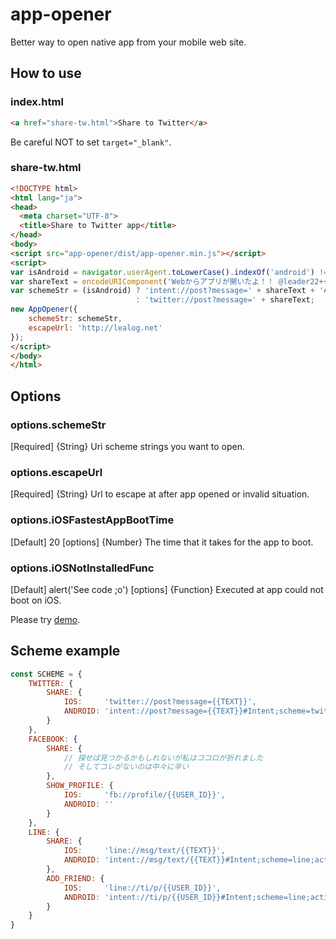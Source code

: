 # app-opener
Better way to open native app from your mobile web site.

## How to use

### index.html
```html
<a href="share-tw.html">Share to Twitter</a>
```

Be careful NOT to set ``target="_blank"``.


### share-tw.html
```html
<!DOCTYPE html>
<html lang="ja">
<head>
  <meta charset="UTF-8">
  <title>Share to Twitter app</title>
</head>
<body>
<script src="app-opener/dist/app-opener.min.js"></script>
<script>
var isAndroid = navigator.userAgent.toLowerCase().indexOf('android') !== -1;
var shareText = encodeURIComponent('Webからアプリが開いたよ！！ @leader22++ https://github.com/leader22/app-opener') + ' ';
var schemeStr = (isAndroid) ? 'intent://post?message=' + shareText + '#Intent;scheme=twitter;package=com.twitter.android;end;'
                            : 'twitter://post?message=' + shareText;
new AppOpener({
    schemeStr: schemeStr,
    escapeUrl: 'http://lealog.net'
});
</script>
</body>
</html>
```

## Options
### options.schemeStr
[Required] {String} Uri scheme strings you want to open.

### options.escapeUrl
[Required] {String} Url to escape at after app opened or invalid situation.

### options.iOSFastestAppBootTime
[Default] 20
[options] {Number} The time that it takes for the app to boot.

### options.iOSNotInstalledFunc
[Default] alert('See code ;o')
[options] {Function} Executed at app could not boot on iOS.

Please try [demo](http://labs.lealog.net/app-opener-sample/).

## Scheme example

```javascript
const SCHEME = {
    TWITTER: {
        SHARE: {
            IOS:     'twitter://post?message={{TEXT}}',
            ANDROID: 'intent://post?message={{TEXT}}#Intent;scheme=twitter;package=com.twitter.android;end;'
        }
    },
    FACEBOOK: {
        SHARE: {
            // 探せば見つかるかもしれないが私はココロが折れました
            // そしてコレがないのは中々に辛い
        },
        SHOW_PROFILE: {
            IOS:     'fb://profile/{{USER_ID}}',
            ANDROID: ''
        }
    },
    LINE: {
        SHARE: {
            IOS:     'line://msg/text/{{TEXT}}',
            ANDROID: 'intent://msg/text/{{TEXT}}#Intent;scheme=line;action=android.intent.action.VIEW;category=android.intent.category.BROWSABLE;package=jp.naver.line.android;end;'
        },
        ADD_FRIEND: {
            IOS:     'line://ti/p/{{USER_ID}}',
            ANDROID: 'intent://ti/p/{{USER_ID}}#Intent;scheme=line;action=android.intent.action.VIEW;category=android.intent.category.BROWSABLE;package=jp.naver.line.android;end;'
        }
    }
}
```
